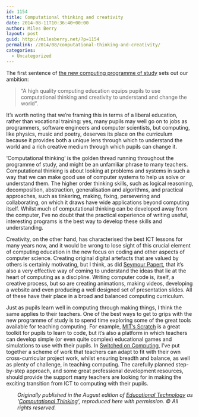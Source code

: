```yaml
---
id: 1154
title: Computational thinking and creativity
date: 2014-08-11T10:36:40+00:00
author: Miles Berry
layout: post
guid: http://milesberry.net/?p=1154
permalink: /2014/08/computational-thinking-and-creativity/
categories:
  - Uncategorized
---
```

The first sentence of [the new computing programme of study](https://www.gov.uk/government/publications/national-curriculum-in-england-computing-programmes-of-study/national-curriculum-in-england-computing-programmes-of-study) sets out our ambition:

> &#8220;A high quality computing education equips pupils to use computational thinking and creativity to understand and change the world&#8221;.

It&#8217;s worth noting that we&#8217;re framing this in terms of a liberal education, rather than vocational training: yes, many pupils may well go on to jobs as programmers, software engineers and computer scientists, but computing, like physics, music and poetry, deserves its place on the curriculum because it provides both a unique lens through which to understand the world and a rich creative medium through which pupils can change it.

&#8216;Computational thinking&#8217; is the golden thread running throughout the programme of study, and might be an unfamiliar phrase to many teachers. Computational thinking is about looking at problems and systems in such a way that we can make good use of computer systems to help us solve or understand them. The higher order thinking skills, such as logical reasoning, decomposition, abstraction, generalisation and algorithms, and practical approaches, such as tinkering, making, fixing, persevering and collaborating, on which it draws have wide applications beyond computing itself. Whilst much of computational thinking can be developed away from the computer, I&#8217;ve no doubt that the practical experience of writing useful, interesting programs is the best way to develop these skills and understanding.

Creativity, on the other hand, has characterised the best ICT lessons for many years now, and it would be wrong to lose sight of this crucial element of computing education in the new focus on coding and other aspects of computer science. Creating original digital artefacts that are valued by others is certainly motivating, but I think, as did [Seymour Papert](http://www.papert.org/), that it&#8217;s also a very effective way of coming to understand the ideas that lie at the heart of computing as a discipline. Writing computer code is, itself, a creative process, but so are creating animations, making videos, developing a website and even producing a well designed set of presentation slides. All of these have their place in a broad and balanced computing curriculum.

Just as pupils learn well in computing through making things, I think the same applies to their teachers. One of the best ways to get to grips with the new programme of study is to spend time exploring some of the great tools available for teaching computing. For example, [MIT&#8217;s Scratch](http://scratch.mit.edu) is a great toolkit for pupils to learn to code, but it&#8217;s also a platform in which teachers can develop simple (or even quite complex) educational games and simulations to use with their pupils. In [Switched on Computing](http://www.switchedoncomputing.co.uk/), I&#8217;ve put together a scheme of work that teachers can adapt to fit with their own cross-curricular project work, whilst ensuring breadth and balance, as well as plenty of challenge, in teaching computing. The carefully planned step-by-step approach, and some great professional development resources, should provide the support many teachers are looking for in making the exciting transition from ICT to computing with their pupils.

<p style="padding-left: 30px;">
  <em>Originally published in the August edition of <a href="http://edtechnology.co.uk/">Educational Technology</a> as &#8216;<a href="http://edtechnology.co.uk/Blogs/computational_thinking">Computational Thinking</a>&#8216;, reproduced here with permission. © All rights reserved.</em>
</p>

&nbsp;